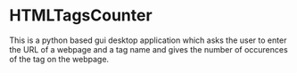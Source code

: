 # HTMLTagsCounter
This is a python based gui desktop application which asks the user to enter the URL of a webpage and a tag name and gives the number of occurences of the tag on the webpage.
